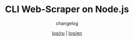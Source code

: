 <div align="center">
<h1> CLI Web-Scraper on Node.js</h1>
changelog

[log/ru](/readMe/log.ru.md) | 
[log/en](/readMe/log.en.md)

</div>
